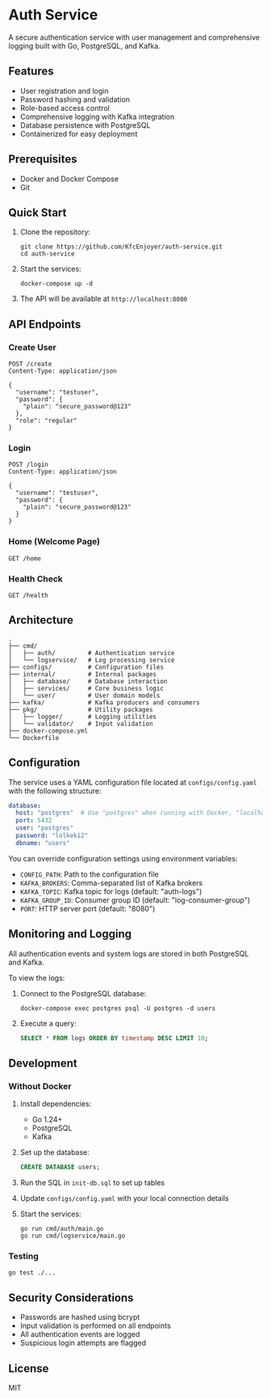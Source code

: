 # Auth Service

A secure authentication service with user management and comprehensive logging built with Go, PostgreSQL, and Kafka.

## Features

- User registration and login
- Password hashing and validation
- Role-based access control
- Comprehensive logging with Kafka integration
- Database persistence with PostgreSQL
- Containerized for easy deployment

## Prerequisites

- Docker and Docker Compose
- Git

## Quick Start

1. Clone the repository:
   ```
   git clone https://github.com/KfcEnjoyer/auth-service.git
   cd auth-service
   ```

2. Start the services:
   ```
   docker-compose up -d
   ```

3. The API will be available at `http://localhost:8080`

## API Endpoints

### Create User
```
POST /create
Content-Type: application/json

{
  "username": "testuser",
  "password": {
    "plain": "secure_password@123"
  },
  "role": "regular"
}
```

### Login
```
POST /login
Content-Type: application/json

{
  "username": "testuser",
  "password": {
    "plain": "secure_password@123"
  }
}
```

### Home (Welcome Page)
```
GET /home
```

### Health Check
```
GET /health
```

## Architecture

```
.
├── cmd/
│   ├── auth/         # Authentication service
│   └── logservice/   # Log processing service
├── configs/          # Configuration files
├── internal/         # Internal packages
│   ├── database/     # Database interaction
│   ├── services/     # Core business logic
│   └── user/         # User domain models
├── kafka/            # Kafka producers and consumers
├── pkg/              # Utility packages
│   ├── logger/       # Logging utilities
│   └── validator/    # Input validation
├── docker-compose.yml
└── Dockerfile
```

## Configuration

The service uses a YAML configuration file located at `configs/config.yaml` with the following structure:

```yaml
database:
  host: "postgres"  # Use "postgres" when running with Docker, "localhost" for local development
  port: 5432
  user: "postgres"
  password: "lolkek12"
  dbname: "users"
```

You can override configuration settings using environment variables:

- `CONFIG_PATH`: Path to the configuration file
- `KAFKA_BROKERS`: Comma-separated list of Kafka brokers
- `KAFKA_TOPIC`: Kafka topic for logs (default: "auth-logs")
- `KAFKA_GROUP_ID`: Consumer group ID (default: "log-consumer-group")
- `PORT`: HTTP server port (default: "8080")

## Monitoring and Logging

All authentication events and system logs are stored in both PostgreSQL and Kafka.

To view the logs:

1. Connect to the PostgreSQL database:
   ```
   docker-compose exec postgres psql -U postgres -d users
   ```

2. Execute a query:
   ```sql
   SELECT * FROM logs ORDER BY timestamp DESC LIMIT 10;
   ```

## Development

### Without Docker

1. Install dependencies:
   - Go 1.24+
   - PostgreSQL
   - Kafka

2. Set up the database:
   ```sql
   CREATE DATABASE users;
   ```
   
3. Run the SQL in `init-db.sql` to set up tables

4. Update `configs/config.yaml` with your local connection details

5. Start the services:
   ```
   go run cmd/auth/main.go
   go run cmd/logservice/main.go
   ```

### Testing

```
go test ./...
```

## Security Considerations

- Passwords are hashed using bcrypt
- Input validation is performed on all endpoints
- All authentication events are logged
- Suspicious login attempts are flagged

## License

MIT
